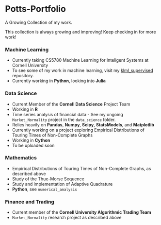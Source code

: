 # Potts-Portfolio
A Growing Collection of my work.

This collection is always growing and improving! Keep checking in for more work!

### Machine Learning
 - Currently taking CS5780 Machine Learning for Inteligent Systems at Cornell University
 - To see some of my work in machine learning, visit my [klml_supervised](https://github.com/kfpotts1/klml_supervised) repository.
 - Currently working in **Python**, looking into **Julia**
 
### Data Science
 - Current Member of the **Cornell Data Science** Project Team
  - Working in **R**
 - Time series analysis of financial data - See my ongoing `Market_Normality` project in the `data_science` folder.
  - Relies heavily on **Pandas**, **Numpy**, **Scipy**, **StatsModels**, and **Matplotlib**
 - Currently working on a project exploring Empirical Distributions of Touring Times of Non-Complete Graphs
  - Working in **Cython**
  - To be uploaded soon
  
### Mathematics
 - Empirical Distributions of Touring Times of Non-Complete Graphs, as described above
 - Study of the Thue-Morse Sequence
 - Study and implementation of Adaptive Quadrature
  - **Python**, see `numerical_analysis`
  
### Finance and Trading
 - Current member of the **Cornell University Algorithmic Trading Team**
 - `Market_Normality` research project as described above
